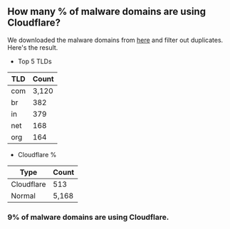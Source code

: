 ## How many % of malware domains are using Cloudflare?


We downloaded the malware domains from [here](https://urlhaus.abuse.ch) and filter out duplicates.
Here's the result.


[//]: # (start replacement)


- Top 5 TLDs

| TLD | Count |
| --- | --- |
| com | 3,120 |
| br | 382 |
| in | 379 |
| net | 168 |
| org | 164 |


- Cloudflare %

| Type | Count |
| --- | --- |
| Cloudflare | 513 |
| Normal | 5,168 |


### 9% of malware domains are using Cloudflare.
